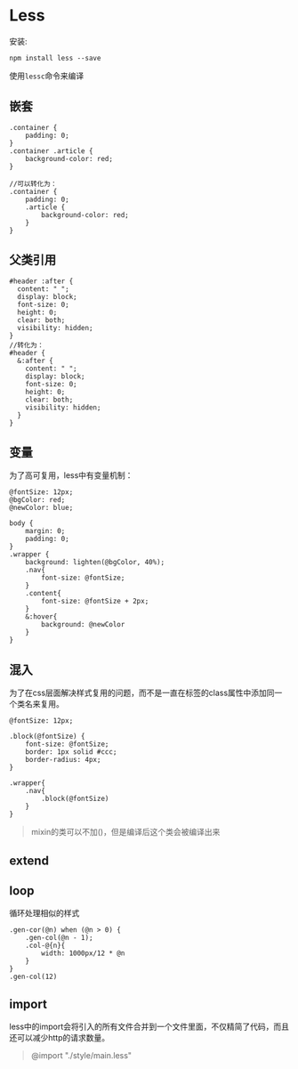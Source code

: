 # Less

安装:

`npm install less --save`

使用`lessc`命令来编译

## 嵌套

```less
.container {
    padding: 0;
}
.container .article {
    background-color: red;
}

//可以转化为：
.container {
    padding: 0;
    .article {
        background-color: red;
    }
}
```

## 父类引用

```less
#header :after {
  content: " ";
  display: block;
  font-size: 0;
  height: 0;
  clear: both;
  visibility: hidden;
}
//转化为：
#header {
  &:after {
    content: " ";
    display: block;
    font-size: 0;
    height: 0;
    clear: both;
    visibility: hidden;
  }
}
```

## 变量

为了高可复用，less中有变量机制：

```less
@fontSize: 12px;
@bgColor: red;
@newColor: blue;

body {
    margin: 0;
    padding: 0;
}
.wrapper {
    background: lighten(@bgColor, 40%);
    .nav{
        font-size: @fontSize;
    }
    .content{
        font-size: @fontSize + 2px;
    }
    &:hover{
        background: @newColor
    }
}
```

## 混入

为了在css层面解决样式复用的问题，而不是一直在标签的class属性中添加同一个类名来复用。

```less
@fontSize: 12px;

.block(@fontSize) {
    font-size: @fontSize;
    border: 1px solid #ccc;
    border-radius: 4px;
}

.wrapper{
    .nav{
        .block(@fontSize)
    }
}
```

> mixin的类可以不加()，但是编译后这个类会被编译出来

## extend

## loop

循环处理相似的样式

```less
.gen-cor(@n) when (@n > 0) {
    .gen-col(@n - 1);
    .col-@{n}{
        width: 1000px/12 * @n
    }
}
.gen-col(12)
```

## import

less中的import会将引入的所有文件合并到一个文件里面，不仅精简了代码，而且还可以减少http的请求数量。

> @import "./style/main.less"



